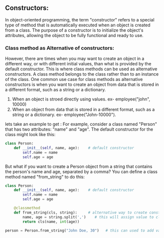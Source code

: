 ## Constructors:
In object-oriented programming, the term "constructor" refers to a special type of method that is automatically executed when an object is created from a class. The purpose of a constructor is to initialize the object's attributes, allowing the object to be fully functional and ready to use.

### Class method as Alternative of constructors:  
However, there are times when you may want to create an object in a different way, or with different initial values, than what is provided by the default constructor. This is where class methods can be used as alternative constructors.
A class method belongs to the class rather than to an instance of the class. One common use case for class methods as alternative constructors is when you want to create an object from data that is stored in a different format, such as a string or a dictionary. 

1. When an object is stroed directly using values.  ex- employee("john", 10000)
2. When an object from data that is stored in a different format, such as a string or a dictionary. ex- employee("John-10000").

lets take an example to get : For example, consider a class named "Person" that has two attributes: "name" and "age". The default constructor for the class might look like this:

```python
class Person:
    def __init__(self, name, age):    # default constructor
        self.name = name
        self.age = age
```

But what if you want to create a Person object from a string that contains the person's name and age, separated by a comma? You can define a class method named "from_string" to do this:

```python
class Person:
    def __init__(self, name, age):    # default constructor
        self.name = name
        self.age = age

    @classmethod
    def from_string(cls, string):     # alternative way to create constructor
        name, age = string.split(',')    # this will assign value to class object directly by applying the condition
        return cls(name, int(age))

person = Person.from_string("John Doe, 30")   # this can used to add values
```

